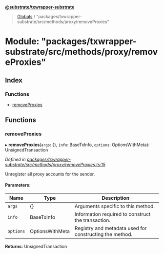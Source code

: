 **[@substrate/txwrapper-substrate](../README.md)**

> [Globals](../globals.md) / "packages/txwrapper-substrate/src/methods/proxy/removeProxies"

# Module: "packages/txwrapper-substrate/src/methods/proxy/removeProxies"

## Index

### Functions

* [removeProxies](_packages_txwrapper_substrate_src_methods_proxy_removeproxies_.md#removeproxies)

## Functions

### removeProxies

▸ **removeProxies**(`args`: {}, `info`: BaseTxInfo, `options`: OptionsWithMeta): UnsignedTransaction

*Defined in [packages/txwrapper-substrate/src/methods/proxy/removeProxies.ts:15](https://github.com/paritytech/txwrapper-core/blob/1c09a0e/packages/txwrapper-substrate/src/methods/proxy/removeProxies.ts#L15)*

Unregister all proxy accounts for the sender.

#### Parameters:

Name | Type | Description |
------ | ------ | ------ |
`args` | {} | Arguments specific to this method. |
`info` | BaseTxInfo | Information required to construct the transaction. |
`options` | OptionsWithMeta | Registry and metadata used for constructing the method.  |

**Returns:** UnsignedTransaction
